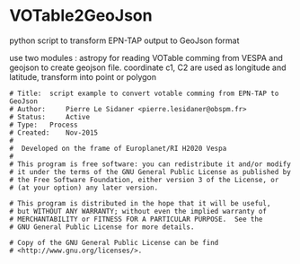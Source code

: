 # VOTable2GeoJson
python script to transform EPN-TAP output to GeoJson format

use two modules : astropy for reading VOTable comming from VESPA and geojson to create geojson file. 
coordinate c1, C2 are used as longitude and latitude, transform into point or polygon 

```
# Title:  script example to convert votable comming from EPN-TAP to GeoJson
# Author:     Pierre Le Sidaner <pierre.lesidaner@obspm.fr>
# Status:     Active
# Type:   Process
# Created:    Nov-2015
#
#  Developed on the frame of Europlanet/RI H2020 Vespa
#
# This program is free software: you can redistribute it and/or modify
# it under the terms of the GNU General Public License as published by
# the Free Software Foundation, either version 3 of the License, or
# (at your option) any later version.

# This program is distributed in the hope that it will be useful,
# but WITHOUT ANY WARRANTY; without even the implied warranty of
# MERCHANTABILITY or FITNESS FOR A PARTICULAR PURPOSE.  See the
# GNU General Public License for more details.

# Copy of the GNU General Public License can be find
# <http://www.gnu.org/licenses/>.

```
